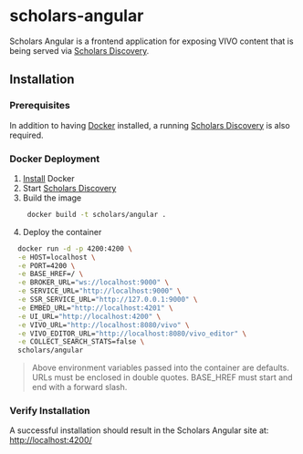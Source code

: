 # scholars-angular

Scholars Angular is a frontend application for exposing VIVO content that is being served via [Scholars Discovery](https://github.com/TAMULib/scholars-discovery).

## Installation

### Prerequisites

In addition to having [Docker](https://docs.docker.com/) installed, a running [Scholars Discovery](https://github.com/TAMULib/scholars-discovery) is also required.

### Docker Deployment

1. [Install](https://docs.docker.com/install/) Docker
1. Start [Scholars Discovery](https://github.com/TAMULib/scholars-discovery)
1. Build the image
   ```bash
    docker build -t scholars/angular .
   ```
1. Deploy the container
```bash
  docker run -d -p 4200:4200 \
  -e HOST=localhost \
  -e PORT=4200 \
  -e BASE_HREF=/ \
  -e BROKER_URL="ws://localhost:9000" \
  -e SERVICE_URL="http://localhost:9000" \
  -e SSR_SERVICE_URL="http://127.0.0.1:9000" \
  -e EMBED_URL="http://localhost:4201" \
  -e UI_URL="http://localhost:4200" \
  -e VIVO_URL="http://localhost:8080/vivo" \
  -e VIVO_EDITOR_URL="http://localhost:8080/vivo_editor" \
  -e COLLECT_SEARCH_STATS=false \
  scholars/angular
```

> Above environment variables passed into the container are defaults. URLs must be enclosed in double quotes. BASE_HREF must start and end with a forward slash.

### Verify Installation 

A successful installation should result in the Scholars Angular site at:
[http://localhost:4200/](http://localhost:4200)
